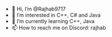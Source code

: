 - 👋 Hi, I’m @Rajhab9717
- 👀 I’m interested in C++, C# and Java
- 🌱 I’m currently learning C++, Java
- 📫 How to reach me on Discord: rajhab
